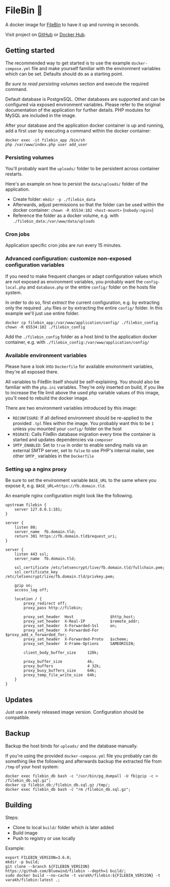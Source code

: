 # FileBin 🐋

A docker image for [FileBin](https://github.com/Bluewind/filebin) to have it up and running in seconds.

Visit project on [GitHub](https://github.com/v4rakh/docker-filebin) or [Docker Hub](https://hub.docker.com/r/varakh/filebin).

## Getting started

The recommended way to get started is to use the example `docker-compose.yml` file and make yourself familiar with the environment variables which can be set. Defaults should do as a starting point.

_Be sure to read persisting volumes_ section and execute the required command.

Default database is PostgreSQL. Other databases are supported and can be configured via exposed environment variables. Please refer to the original documentation of the application for further details. PHP modules for MySQL are included in the image.

After your database and the application docker container is up and running, add a first user by executing a command within the docker container:

```
docker exec -it filebin_app /bin/sh
php /var/www/index.php user add_user
```

### Persisting volumes

You'll probably want the `uploads/` folder to be persistent across container restarts.

Here's an example on how to persist the `data/uploads/` folder of the application.

* Create folder: `mkdir -p ./filebin_data`
* Afterwards, adjust permissions so that the folder can be used within the docker container: `chown -R 65534:102 <host-mount>` (`nobody:nginx`)
* Reference the folder as a docker volume, e.g. with `./filebin_data:/var/www/data/uploads`

### Cron jobs

Application specific cron jobs are run every 15 minutes.

### Advanced configuration: customize non-exposed configuration variables

If you need to make frequent changes or adapt configuration values which
are not exposed as environment variables, you probably want the `config-local.php` and `database.php` or the entire `config/` folder on the hosts file system.

In order to do so, first _extract_ the current configuration, e.g. by extracting only the required `.php` files or by extracting the entire `config/` folder. In this example we'll just use  entire folder.

```
docker cp filebin_app:/var/www/application/config/ ./filebin_config
chown -R 65534:102 ./filebin_config
```

Add the `./filebin_config` folder as a host bind to the application docker container, e.g. with `./filebin_config:/var/www/application/config/`

### Available environment variables

Please have a look into `Dockerfile` for available environment variables, they're all exposed there.

All variables to FileBin itself should be self-explaining. You should also be familiar with the `php.ini` variables. They're only inserted on build, if you like to increase the file limit above the used php variable values of this image, you'll need to rebuild the docker image.

There are two environment variables introduced by this image:

* `RECONFIGURE`: If all defined environment should be re-applied to the provided `.tpl` files within the image. You probably want this to be `1` unless you mounted your `config/` folder on the host
* `MIGRATE`: Calls FileBin database migration every time the container is started and updates dependencies via `composer`
* `SMTP_ENABLED`: Set to `true` in order to enable sending mails via an external SMTP server, set to `false` to use PHP's internal mailer, see other `SMTP_` variables in the `Dockerfile`

### Setting up a nginx proxy

Be sure to set the environment variable `BASE_URL` to the same where you expose it, e.g. `BASE_URL=https://fb.domain.tld`.

An example nginx configuration might look like the following.

```
upstream filebin {
    server 127.0.0.1:181;
}

server {
    listen 80;
    server_name  fb.domain.tld;
    return 301 https://fb.domain.tld$request_uri;
}

server {
    listen 443 ssl;
    server_name  fb.domain.tld;

    ssl_certificate /etc/letsencrypt/live/fb.domain.tld/fullchain.pem;
    ssl_certificate_key /etc/letsencrypt/live/fb.domain.tld/privkey.pem;

    gzip on;
    access_log off;

    location / {
        proxy_redirect off;
        proxy_pass http://filebin;

        proxy_set_header  Host                $http_host;
        proxy_set_header  X-Real-IP           $remote_addr;
        proxy_set_header  X-Forwarded-Ssl     on;
        proxy_set_header  X-Forwarded-For     $proxy_add_x_forwarded_for;
        proxy_set_header  X-Forwarded-Proto   $scheme;
        proxy_set_header  X-Frame-Options     SAMEORIGIN;

        client_body_buffer_size     128k;

        proxy_buffer_size           4k;
        proxy_buffers               4 32k;
        proxy_busy_buffers_size     64k;
        proxy_temp_file_write_size  64k;
    }
}
```

## Updates

Just use a newly released image version. Configuration should be compatible.

## Backup

Backup the host binds for `uploads/` and the database manually.

If you're using the provided `docker-compose.yml` file you probably can do something like the following and afterwards backup the extracted file from `/tmp` of your host system:


```
docker exec filebin_db bash -c "/usr/bin/pg_dumpall -U fb|gzip -c > /filebin_db.sql.gz";
docker cp filebin_db:/filebin_db.sql.gz /tmp/;
docker exec filebin_db bash -c "rm /filebin_db.sql.gz";
```

## Building

Steps:

* Clone to local `build/` folder which is later added
* Build image
* Push to registry or use locally

Example:

```
export FILEBIN_VERSION=3.6.0;
mkdir -p build;
git clone --branch ${FILEBIN_VERSION} https://github.com/Bluewind/filebin --depth=1 build/;
sudo docker build --no-cache -t varakh/filebin:${FILEBIN_VERSION} -t varakh/filebin:latest .;
```